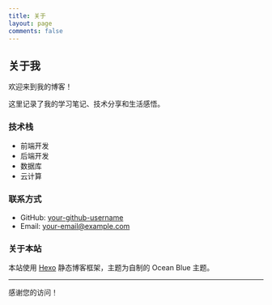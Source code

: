 ```yaml
---
title: 关于
layout: page
comments: false
---
```


## 关于我

欢迎来到我的博客！

这里记录了我的学习笔记、技术分享和生活感悟。

### 技术栈

- 前端开发
- 后端开发
- 数据库
- 云计算

### 联系方式

- GitHub: [your-github-username](https://github.com/your-github-username)
- Email: your-email@example.com

### 关于本站

本站使用 [Hexo](https://hexo.io/) 静态博客框架，主题为自制的 Ocean Blue 主题。

---

感谢您的访问！